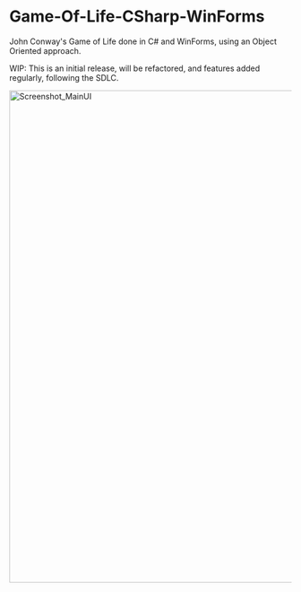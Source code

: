 # Game-Of-Life-CSharp-WinForms

John Conway's Game of Life done in C# and WinForms, using an Object Oriented approach.

WIP: This is an initial release, will be refactored, and features added regularly, following the SDLC.


<img width="878" alt="Screenshot_MainUI" src="https://user-images.githubusercontent.com/70118929/192027443-ea98c373-0e3a-4205-ae17-5c4473514d67.png">
